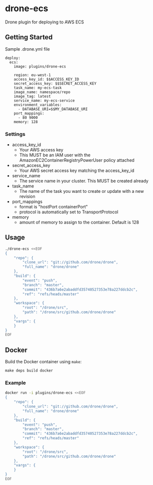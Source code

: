 # drone-ecs

Drone plugin for deploying to AWS ECS

## Getting Started

Sample .drone.yml file

```
deploy:
  ecs:
    image: plugins/drone-ecs

    region: eu-west-1
    access_key_id: $$ACCESS_KEY_ID
    secret_access_key: $$SECRET_ACCESS_KEY
    task_name: my-ecs-task
    image_name: namespace/repo
    image_tag: latest
    service_name: my-ecs-service
    environment_variables:
      - DATABASE_URI=$$MY_DATABASE_URI
    port_mappings:
      - 80 9000
    memory: 128
```

### Settings

* access_key_id
	* Your AWS access key
	* This MUST be an IAM user with the AmazonEC2ContainerRegistryPowerUser policy attached
* secret_access_key
	* Your AWS secret access key matching the access_key_id
* service_name
	* The service name in your cluster. This MUST be created already
* task_name
	* The name of the task you want to create or update with a new revision
* port_mappings
	* format is "hostPort containerPort"
	* protocol is automatically set to TransportProtocol
* memory
	* amount of memory to assign to the container. Default is 128


## Usage

```sh
./drone-ecs <<EOF
{
    "repo": {
        "clone_url": "git://github.com/drone/drone",
        "full_name": "drone/drone"
    },
    "build": {
        "event": "push",
        "branch": "master",
        "commit": "436b7a6e2abaddfd35740527353e78a227ddcb2c",
        "ref": "refs/heads/master"
    },
    "workspace": {
        "root": "/drone/src",
        "path": "/drone/src/github.com/drone/drone"
    },
    "vargs": {
    }
}
EOF
```

## Docker

Build the Docker container using `make`:

```
make deps build docker
```

### Example

```sh
docker run -i plugins/drone-ecs <<EOF
{
    "repo": {
        "clone_url": "git://github.com/drone/drone",
        "full_name": "drone/drone"
    },
    "build": {
        "event": "push",
        "branch": "master",
        "commit": "436b7a6e2abaddfd35740527353e78a227ddcb2c",
        "ref": "refs/heads/master"
    },
    "workspace": {
        "root": "/drone/src",
        "path": "/drone/src/github.com/drone/drone"
    },
    "vargs": {
    }
}
EOF
```
